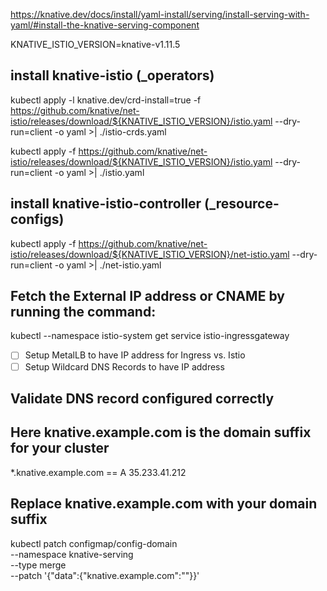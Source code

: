 https://knative.dev/docs/install/yaml-install/serving/install-serving-with-yaml/#install-the-knative-serving-component

KNATIVE_ISTIO_VERSION=knative-v1.11.5

## install knative-istio (_operators)

kubectl apply -l knative.dev/crd-install=true -f https://github.com/knative/net-istio/releases/download/${KNATIVE_ISTIO_VERSION}/istio.yaml --dry-run=client -o yaml >| ./istio-crds.yaml

kubectl apply -f https://github.com/knative/net-istio/releases/download/${KNATIVE_ISTIO_VERSION}/istio.yaml --dry-run=client -o yaml >| ./istio.yaml

## install knative-istio-controller (_resource-configs)

kubectl apply -f https://github.com/knative/net-istio/releases/download/${KNATIVE_ISTIO_VERSION}/net-istio.yaml --dry-run=client -o yaml >| ./net-istio.yaml

## Fetch the External IP address or CNAME by running the command:

kubectl --namespace istio-system get service istio-ingressgateway

- [ ] Setup MetalLB to have IP address for Ingress vs. Istio
- [ ] Setup Wildcard DNS Records to have IP address

## Validate DNS record configured correctly

## Here knative.example.com is the domain suffix for your cluster

*.knative.example.com == A 35.233.41.212

## Replace knative.example.com with your domain suffix

kubectl patch configmap/config-domain \
  --namespace knative-serving \
  --type merge \
  --patch '{"data":{"knative.example.com":""}}'
